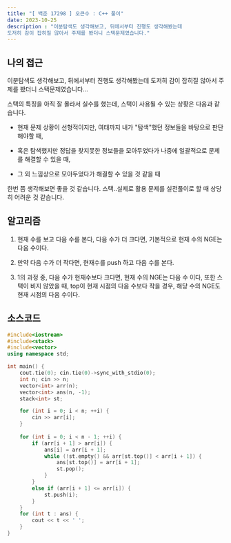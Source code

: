 ```yaml
---
title: "[ 백준 17298 ] 오큰수 : C++ 풀이"
date: 2023-10-25
description : "이분탐색도 생각해보고, 뒤에서부터 진행도 생각해봤는데
도저히 감이 잡히질 않아서 주제를 봤더니 스택문제였습니다."
---
```


## 나의 접근

이분탐색도 생각해보고, 뒤에서부터 진행도 생각해봤는데
도저히 감이 잡히질 않아서 주제를 봤더니 스택문제였습니다...

스택의 특징을 아직 잘 몰라서 실수를 했는데, 스택이 사용될 수 있는 상황은 다음과 같습니다.

- 현재 문제 상황이 선형적이지만, 여태까지 내가 "탐색"했던 정보들을 바탕으로 판단해야할 때,

- 혹은 탐색했지만 정답을 찾지못한 정보들을 모아두었다가 나중에 일괄적으로 문제를 해결할 수 있을 때,

- 그 외 느낌상으로 모아두었다가 해결할 수 있을 것 같을 때

한번 쯤 생각해보면 좋을 것 같습니다. 스택..실제로 활용 문제를 실전풀이로 할 때 상당히 어려운 것 같습니다.

## 알고리즘

1. 현재 수를 보고 다음 수를 본다, 다음 수가 더 크다면, 기본적으로 현재 수의 NGE는 다음 수이다.

2. 만약 다음 수가 더 작다면, 현재수를 push 하고 다음 수를 본다.

3. 1의 과정 중, 다음 수가 현재수보다 크다면, 현재 수의 NGE는 다음 수 이다, 또한 스택이 비지 않았을 때, top이 현재 시점의 다음 수보다 작을 경우, 해당 수의 NGE도 현재 시점의 다음 수이다.

## 소스코드

```cpp
#include<iostream>
#include<stack>
#include<vector>
using namespace std;

int main() {
	cout.tie(0); cin.tie(0)->sync_with_stdio(0);
	int n; cin >> n;
	vector<int> arr(n);
	vector<int> ans(n, -1);
	stack<int> st;

	for (int i = 0; i < n; ++i) {
		cin >> arr[i];
	}
	
	for (int i = 0; i < n - 1; ++i) {
		if (arr[i + 1] > arr[i]) {
			ans[i] = arr[i + 1];
			while (!st.empty() && arr[st.top()] < arr[i + 1]) {
				ans[st.top()] = arr[i + 1];
				st.pop();
			}
		}
		else if (arr[i + 1] <= arr[i]) {
			st.push(i);
		}
	}
	for (int t : ans) {
		cout << t << ' ';
	}
}
```